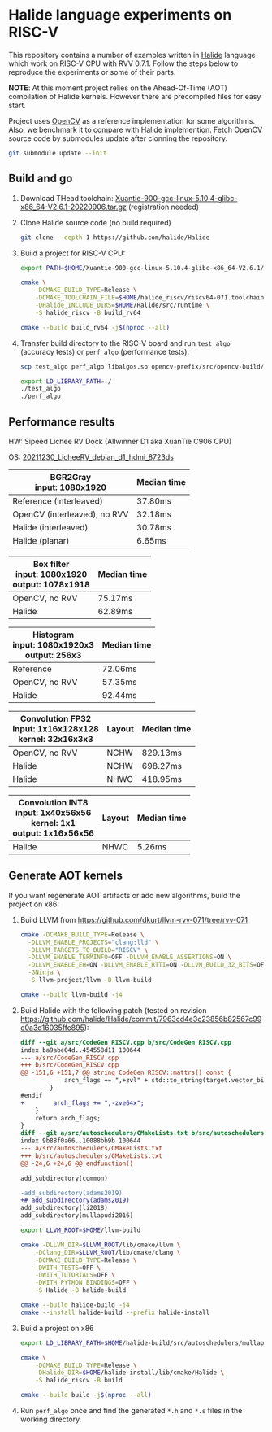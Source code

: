# Halide language experiments on RISC-V

This repository contains a number of examples written in [Halide](https://github.com/halide/Halide) language which work on RISC-V CPU with RVV 0.7.1.
Follow the steps below to reproduce the experiments or some of their parts.

**NOTE**: At this moment project relies on the Ahead-Of-Time (AOT) compilation of Halide kernels. However there are precompiled files for easy start.

Project uses [OpenCV](https://github.com/opencv/opencv/) as a reference implementation for some algorithms.
Also, we benchmark it to compare with Halide implemention.
Fetch OpenCV source code by submodules update after clonning the repository.

```bash
git submodule update --init
```

## Build and go

1. Download THead toolchain: [Xuantie-900-gcc-linux-5.10.4-glibc-x86_64-V2.6.1-20220906.tar.gz](https://occ.t-head.cn/community/download?id=4090445921563774976) (registration needed)
2. Clone Halide source code (no build required)

    ```bash
    git clone --depth 1 https://github.com/halide/Halide
    ```

3. Build a project for RISC-V CPU:

    ```bash
    export PATH=$HOME/Xuantie-900-gcc-linux-5.10.4-glibc-x86_64-V2.6.1/bin/:$PATH

    cmake \
        -DCMAKE_BUILD_TYPE=Release \
        -DCMAKE_TOOLCHAIN_FILE=$HOME/halide_riscv/riscv64-071.toolchain.cmake \
        -DHalide_INCLUDE_DIRS=$HOME/Halide/src/runtime \
        -S halide_riscv -B build_rv64

    cmake --build build_rv64 -j$(nproc --all)
    ```

4. Transfer build directory to the RISC-V board and run `test_algo` (accuracy tests) or `perf_algo` (performance tests).

    ```bash
    scp test_algo perf_algo libalgos.so opencv-prefix/src/opencv-build/lib/* sipeed@x.x.x.x:/home/sipeed/
    ```

    ```bash
    export LD_LIBRARY_PATH=./
    ./test_algo
    ./perf_algo
    ```

## Performance results

HW: Sipeed Lichee RV Dock (Allwinner D1 aka XuanTie C906 CPU)

OS: [20211230_LicheeRV_debian_d1_hdmi_8723ds](https://mega.nz/folder/lx4CyZBA#PiFhY7oSVQ3gp2ZZ_AnwYA/folder/xtxkABIB)

| BGR2Gray<br>input: 1080x1920| Median time |
|---|---|
| Reference (interleaved) | 37.80ms |
| OpenCV (interleaved), no RVV | 32.18ms |
| Halide (interleaved) | 30.78ms |
| Halide (planar) | 6.65ms |

| Box filter<br>input: 1080x1920<br>output: 1078x1918| Median time |
|---|---|
| OpenCV, no RVV | 75.17ms |
| Halide | 62.89ms |

| Histogram<br>input: 1080x1920x3<br>output: 256x3| Median time |
|---|---|
| Reference | 72.06ms |
| OpenCV, no RVV | 57.35ms |
| Halide | 92.44ms |

| Convolution FP32<br>input: 1x16x128x128<br>kernel: 32x16x3x3| Layout | Median time |
|---|---|---|
| OpenCV, no RVV | NCHW | 829.13ms |
| Halide | NCHW | 698.27ms |
| Halide | NHWC | 418.95ms |

| Convolution INT8<br>input: 1x40x56x56<br>kernel: 1x1<br>output: 1x16x56x56 | Layout | Median time |
|---|---|---|
| Halide | NHWC | 5.26ms |

## Generate AOT kernels

If you want regenerate AOT artifacts or add new algorithms, build the project on x86:

1. Build LLVM from https://github.com/dkurt/llvm-rvv-071/tree/rvv-071

    ```bash
    cmake -DCMAKE_BUILD_TYPE=Release \
      -DLLVM_ENABLE_PROJECTS="clang;lld" \
      -DLLVM_TARGETS_TO_BUILD="RISCV" \
      -DLLVM_ENABLE_TERMINFO=OFF -DLLVM_ENABLE_ASSERTIONS=ON \
      -DLLVM_ENABLE_EH=ON -DLLVM_ENABLE_RTTI=ON -DLLVM_BUILD_32_BITS=OFF \
      -GNinja \
      -S llvm-project/llvm -B llvm-build

    cmake --build llvm-build -j4
    ```

2. Build Halide with the following patch (tested on revision https://github.com/halide/Halide/commit/7963cd4e3c23856b82567c99e0a3d16035ffe895):

    ```patch
    diff --git a/src/CodeGen_RISCV.cpp b/src/CodeGen_RISCV.cpp
    index ba9abe04d..454558d11 100644
    --- a/src/CodeGen_RISCV.cpp
    +++ b/src/CodeGen_RISCV.cpp
    @@ -151,6 +151,7 @@ string CodeGen_RISCV::mattrs() const {
                arch_flags += ",+zvl" + std::to_string(target.vector_bits) + "b";
            }
    #endif
    +        arch_flags += ",-zve64x";
        }
        return arch_flags;
    }
    diff --git a/src/autoschedulers/CMakeLists.txt b/src/autoschedulers/CMakeLists.txt
    index 9b88f0a66..10088bb9b 100644
    --- a/src/autoschedulers/CMakeLists.txt
    +++ b/src/autoschedulers/CMakeLists.txt
    @@ -24,6 +24,6 @@ endfunction()

    add_subdirectory(common)

    -add_subdirectory(adams2019)
    +# add_subdirectory(adams2019)
    add_subdirectory(li2018)
    add_subdirectory(mullapudi2016)
    ```

    ```bash
    export LLVM_ROOT=$HOME/llvm-build

    cmake -DLLVM_DIR=$LLVM_ROOT/lib/cmake/llvm \
        -DClang_DIR=$LLVM_ROOT/lib/cmake/clang \
        -DCMAKE_BUILD_TYPE=Release \
        -DWITH_TESTS=OFF \
        -DWITH_TUTORIALS=OFF \
        -DWITH_PYTHON_BINDINGS=OFF \
        -S Halide -B halide-build

    cmake --build halide-build -j4
    cmake --install halide-build --prefix halide-install
    ```

3. Build a project on x86

    ```bash
    export LD_LIBRARY_PATH=$HOME/halide-build/src/autoschedulers/mullapudi2016:$LD_LIBRARY_PATH

    cmake \
        -DCMAKE_BUILD_TYPE=Release \
        -DHalide_DIR=$HOME/halide-install/lib/cmake/Halide \
        -S halide_riscv -B build

    cmake --build build -j$(nproc --all)
    ```

4. Run `perf_algo` once and find the generated `*.h` and `*.s` files in the working directory.
